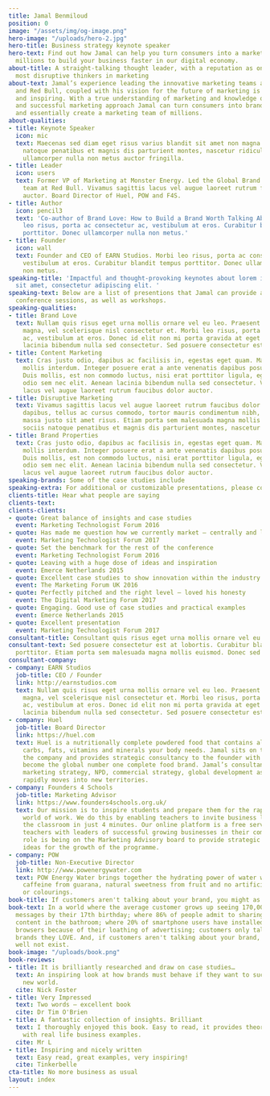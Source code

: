 ```yaml
---
title: Jamal Benmiloud
position: 0
image: "/assets/img/og-image.png"
hero-image: "/uploads/hero-2.jpg"
hero-title: Business strategy keynote speaker
hero-text: Find out how Jamal can help you turn consumers into a marketing team of
  millions to build your business faster in our digital economy.
about-title: A straight-talking thought leader, with a reputation as one of the world’s
  most disruptive thinkers in marketing
about-text: Jamal’s experience leading the innovative marketing teams at Monster Energy
  and Red Bull, coupled with his vision for the future of marketing is both informative
  and inspiring. With a true understanding of marketing and knowledge of a diverse
  and successful marketing approach Jamal can turn consumers into brand advocates
  and essentially create a marketing team of millions.
about-qualities:
- title: Keynote Speaker
  icon: mic
  text: Maecenas sed diam eget risus varius blandit sit amet non magna. Cum sociis
    natoque penatibus et magnis dis parturient montes, nascetur ridiculus mus. Donec
    ullamcorper nulla non metus auctor fringilla.
- title: Leader
  icon: users
  text: Former VP of Marketing at Monster Energy. Led the Global Brand Properties
    team at Red Bull. Vivamus sagittis lacus vel augue laoreet rutrum faucibus dolor
    auctor. Board Director of Huel, POW and F4S.
- title: Author
  icon: pencil3
  text: 'Co-author of Brand Love: How to Build a Brand Worth Talking About. Morbi
    leo risus, porta ac consectetur ac, vestibulum at eros. Curabitur blandit tempus
    porttitor. Donec ullamcorper nulla non metus.'
- title: Founder
  icon: wall
  text: Founder and CEO of EARN Studios. Morbi leo risus, porta ac consectetur ac,
    vestibulum at eros. Curabitur blandit tempus porttitor. Donec ullamcorper nulla
    non metus.
speaking-title: 'Impactful and thought-provoking keynotes about lorem ipsum dolor
  sit amet, consectetur adipiscing elit. '
speaking-text: Below are a list of presentions that Jamal can provide as keynotes,
  conference sessions, as well as workshops.
speaking-qualities:
- title: Brand Love
  text: Nullam quis risus eget urna mollis ornare vel eu leo. Praesent commodo cursus
    magna, vel scelerisque nisl consectetur et. Morbi leo risus, porta ac consectetur
    ac, vestibulum at eros. Donec id elit non mi porta gravida at eget metus. Aenean
    lacinia bibendum nulla sed consectetur. Sed posuere consectetur est at lobortis.
- title: Content Marketing
  text: Cras justo odio, dapibus ac facilisis in, egestas eget quam. Maecenas faucibus
    mollis interdum. Integer posuere erat a ante venenatis dapibus posuere velit aliquet.
    Duis mollis, est non commodo luctus, nisi erat porttitor ligula, eget lacinia
    odio sem nec elit. Aenean lacinia bibendum nulla sed consectetur. Vivamus sagittis
    lacus vel augue laoreet rutrum faucibus dolor auctor.
- title: Disruptive Marketing
  text: Vivamus sagittis lacus vel augue laoreet rutrum faucibus dolor auctor. Fusce
    dapibus, tellus ac cursus commodo, tortor mauris condimentum nibh, ut fermentum
    massa justo sit amet risus. Etiam porta sem malesuada magna mollis euismod. Cum
    sociis natoque penatibus et magnis dis parturient montes, nascetur ridiculus mus.
- title: Brand Properties
  text: Cras justo odio, dapibus ac facilisis in, egestas eget quam. Maecenas faucibus
    mollis interdum. Integer posuere erat a ante venenatis dapibus posuere velit aliquet.
    Duis mollis, est non commodo luctus, nisi erat porttitor ligula, eget lacinia
    odio sem nec elit. Aenean lacinia bibendum nulla sed consectetur. Vivamus sagittis
    lacus vel augue laoreet rutrum faucibus dolor auctor.
speaking-brands: Some of the case studies include
speaking-extra: For additional or customizable presentations, please contact us.
clients-title: Hear what people are saying
clients-text: 
clients-clients:
- quote: Great balance of insights and case studies
  event: Marketing Technologist Forum 2016 
- quote: Has made me question how we currently market — centrally and locally
  event: Marketing Technologist Forum 2017
- quote: Set the benchmark for the rest of the conference
  event: Marketing Technologist Forum 2016 
- quote: Leaving with a huge dose of ideas and inspiration
  event: Emerce Netherlands 2015 
- quote: Excellent case studies to show innovation within the industry
  event: The Marketing Forum UK 2016
- quote: Perfectly pitched and the right level — loved his honesty
  event: The Digital Marketing Forum 2017
- quote: Engaging. Good use of case studies and practical examples
  event: Emerce Netherlands 2015
- quote: Excellent presentation
  event: Marketing Technologist Forum 2017 
consultant-title: Consultant quis risus eget urna mollis ornare vel eu leo.
consultant-text: Sed posuere consectetur est at lobortis. Curabitur blandit tempus
  porttitor. Etiam porta sem malesuada magna mollis euismod. Donec sed odio dui.
consultant-company:
- company: EARN Studios
  job-title: CEO / Founder
  link: http://earnstudios.com
  text: Nullam quis risus eget urna mollis ornare vel eu leo. Praesent commodo cursus
    magna, vel scelerisque nisl consectetur et. Morbi leo risus, porta ac consectetur
    ac, vestibulum at eros. Donec id elit non mi porta gravida at eget metus. Aenean
    lacinia bibendum nulla sed consectetur. Sed posuere consectetur est at lobortis.
- company: Huel
  job-title: Board Director
  link: https://huel.com
  text: Huel is a nutritionally complete powdered food that contains all the protein,
    carbs, fats, vitamins and minerals your body needs. Jamal sits on the board of
    the company and provides strategic consultancy to the founder with a vision to
    become the global number one complete food brand. Jamal’s consultancy ranges from
    marketing strategy, NPD, commercial strategy, global development as the business
    rapidly moves into new territories.
- company: Founders 4 Schools
  job-title: Marketing Advisor
  link: https://www.founders4schools.org.uk/
  text: Our mission is to inspire students and prepare them for the rapidly changing
    world of work. We do this by enabling teachers to invite business leaders into
    the classroom in just 4 minutes. Our online platform is a free service, connecting
    teachers with leaders of successful growing businesses in their community. Jamal’s
    role is being on the Marketing Advisory board to provide strategic direction and
    ideas for the growth of the programme.
- company: POW
  job-title: Non-Executive Director
  link: http://www.powenergywater.com
  text: POW Energy Water brings together the hydrating power of water with natural
    caffeine from guarana, natural sweetness from fruit and no artificial flavours
    or colourings.
book-title: If customers aren't talking about your brand, you might as well not exist.
book-text: In a world where the average customer grows up seeing 170,000 marketing
  messages by their 17th birthday; where 86% of people admit to sharing social media
  content in the bathroom; where 20% of smartphone users have installed adblocking
  browsers because of their loathing of advertising; customers only talk about the
  brands they LOVE. And, if customers aren't talking about your brand, you might as
  well not exist.
book-image: "/uploads/book.png"
book-reviews:
- title: It is brilliantly researched and draw on case studies…
  text: An inspiring look at how brands must behave if they want to succeed in the
    new world.
  cite: Nick Foster
- title: Very Impressed
  text: Two words — excellent book
  cite: Dr Tim O'Brien
- title: A fantastic collection of insights. Brilliant
  text: I thoroughly enjoyed this book. Easy to read, it provides theories and insights
    with real life business examples.
  cite: Mr L
- title: Inspiring and nicely written
  text: Easy read, great examples, very inspiring!
  cite: Tinkerbelle
cta-title: No more business as usual
layout: index
---
```


